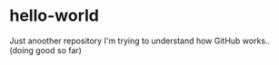 # hello-world
Just anoother repository
I'm trying to understand how GitHub works.. (doing good so far)
